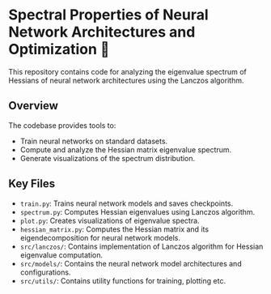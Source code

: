 # Spectral Properties of Neural Network Architectures and Optimization 🚀

This repository contains code for analyzing the eigenvalue spectrum of Hessians of neural network architectures using the Lanczos algorithm.

## Overview

The codebase provides tools to:
- Train neural networks on standard datasets.
- Compute and analyze the Hessian matrix eigenvalue spectrum.
- Generate visualizations of the spectrum distribution.

## Key Files

- `train.py`: Trains neural network models and saves checkpoints.
- `spectrum.py`: Computes Hessian eigenvalues using Lanczos algorithm.
- `plot.py`: Creates visualizations of eigenvalue spectra.
- `hessian_matrix.py`: Computes the Hessian matrix and its eigendecomposition for neural network models. 
- `src/lanczos/`: Contains implementation of Lanczos algorithm for Hessian eigenvalue computation.
- `src/models/`: Contains the neural network model architectures and configurations.
- `src/utils/`: Contains utility functions for training, plotting etc.




